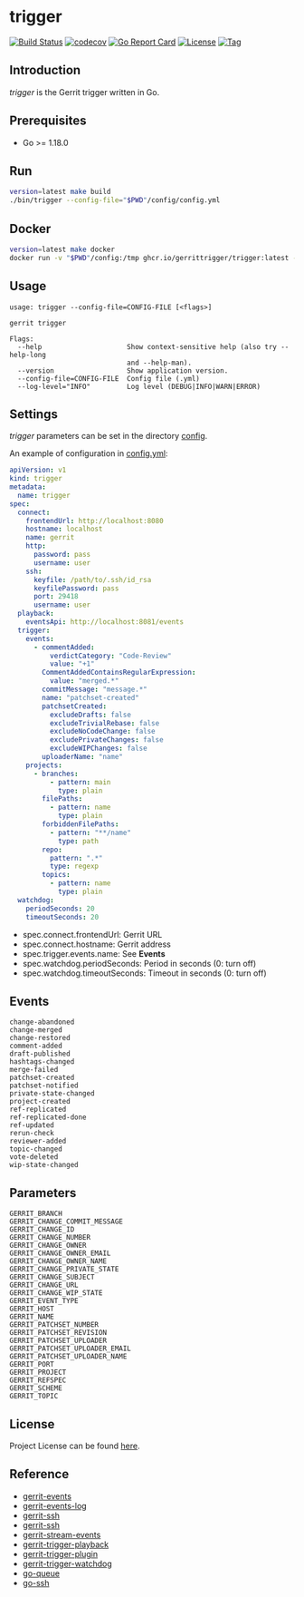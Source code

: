 # trigger

[![Build Status](https://github.com/gerrittrigger/trigger/workflows/ci/badge.svg?branch=main&event=push)](https://github.com/gerrittrigger/trigger/actions?query=workflow%3Aci)
[![codecov](https://codecov.io/gh/gerrittrigger/trigger/branch/main/graph/badge.svg?token=YCXTOSU3WR)](https://codecov.io/gh/gerrittrigger/trigger)
[![Go Report Card](https://goreportcard.com/badge/github.com/gerrittrigger/trigger)](https://goreportcard.com/report/github.com/gerrittrigger/trigger)
[![License](https://img.shields.io/github/license/gerrittrigger/trigger.svg)](https://github.com/gerrittrigger/trigger/blob/main/LICENSE)
[![Tag](https://img.shields.io/github/tag/gerrittrigger/trigger.svg)](https://github.com/gerrittrigger/trigger/tags)



## Introduction

*trigger* is the Gerrit trigger written in Go.



## Prerequisites

- Go >= 1.18.0



## Run

```bash
version=latest make build
./bin/trigger --config-file="$PWD"/config/config.yml
```



## Docker

```bash
version=latest make docker
docker run -v "$PWD"/config:/tmp ghcr.io/gerrittrigger/trigger:latest --config-file=/tmp/config.yml
```



## Usage

```
usage: trigger --config-file=CONFIG-FILE [<flags>]

gerrit trigger

Flags:
  --help                     Show context-sensitive help (also try --help-long
                             and --help-man).
  --version                  Show application version.
  --config-file=CONFIG-FILE  Config file (.yml)
  --log-level="INFO"         Log level (DEBUG|INFO|WARN|ERROR)
```



## Settings

*trigger* parameters can be set in the directory [config](https://github.com/gerrittrigger/trigger/blob/main/config).

An example of configuration in [config.yml](https://github.com/gerrittrigger/trigger/blob/main/config/config.yml):

```yaml
apiVersion: v1
kind: trigger
metadata:
  name: trigger
spec:
  connect:
    frontendUrl: http://localhost:8080
    hostname: localhost
    name: gerrit
    http:
      password: pass
      username: user
    ssh:
      keyfile: /path/to/.ssh/id_rsa
      keyfilePassword: pass
      port: 29418
      username: user
  playback:
    eventsApi: http://localhost:8081/events
  trigger:
    events:
      - commentAdded:
          verdictCategory: "Code-Review"
          value: "+1"
        CommentAddedContainsRegularExpression:
          value: "merged.*"
        commitMessage: "message.*"
        name: "patchset-created"
        patchsetCreated:
          excludeDrafts: false
          excludeTrivialRebase: false
          excludeNoCodeChange: false
          excludePrivateChanges: false
          excludeWIPChanges: false
        uploaderName: "name"
    projects:
      - branches:
          - pattern: main
            type: plain
        filePaths:
          - pattern: name
            type: plain
        forbiddenFilePaths:
          - pattern: "**/name"
            type: path
        repo:
          pattern: ".*"
          type: regexp
        topics:
          - pattern: name
            type: plain
  watchdog:
    periodSeconds: 20
    timeoutSeconds: 20
```

- spec.connect.frontendUrl: Gerrit URL
- spec.connect.hostname: Gerrit address
- spec.trigger.events.name: See **Events**
- spec.watchdog.periodSeconds: Period in seconds (0: turn off)
- spec.watchdog.timeoutSeconds: Timeout in seconds (0: turn off)



## Events

```
change-abandoned
change-merged
change-restored
comment-added
draft-published
hashtags-changed
merge-failed
patchset-created
patchset-notified
private-state-changed
project-created
ref-replicated
ref-replicated-done
ref-updated
rerun-check
reviewer-added
topic-changed
vote-deleted
wip-state-changed
```



## Parameters

```
GERRIT_BRANCH
GERRIT_CHANGE_COMMIT_MESSAGE
GERRIT_CHANGE_ID
GERRIT_CHANGE_NUMBER
GERRIT_CHANGE_OWNER
GERRIT_CHANGE_OWNER_EMAIL
GERRIT_CHANGE_OWNER_NAME
GERRIT_CHANGE_PRIVATE_STATE
GERRIT_CHANGE_SUBJECT
GERRIT_CHANGE_URL
GERRIT_CHANGE_WIP_STATE
GERRIT_EVENT_TYPE
GERRIT_HOST
GERRIT_NAME
GERRIT_PATCHSET_NUMBER
GERRIT_PATCHSET_REVISION
GERRIT_PATCHSET_UPLOADER
GERRIT_PATCHSET_UPLOADER_EMAIL
GERRIT_PATCHSET_UPLOADER_NAME
GERRIT_PORT
GERRIT_PROJECT
GERRIT_REFSPEC
GERRIT_SCHEME
GERRIT_TOPIC
```



## License

Project License can be found [here](LICENSE).



## Reference

- [gerrit-events](https://github.com/sonyxperiadev/gerrit-events)
- [gerrit-events-log](https://gerrit.googlesource.com/plugins/events-log/)
- [gerrit-ssh](https://github.com/craftsland/gerrit-ssh)
- [gerrit-ssh](https://gist.github.com/craftslab/2a89da7b65fd32aaf6c598145625e643)
- [gerrit-stream-events](https://gerrit-review.googlesource.com/Documentation/cmd-stream-events.html)
- [gerrit-trigger-playback](https://github.com/jenkinsci/gerrit-trigger-plugin/blob/master/src/main/java/com/sonyericsson/hudson/plugins/gerrit/trigger/playback/GerritMissedEventsPlaybackManager.java)
- [gerrit-trigger-plugin](https://github.com/jenkinsci/gerrit-trigger-plugin)
- [gerrit-trigger-watchdog](https://github.com/sonyxperiadev/gerrit-events/blob/master/src/main/java/com/sonymobile/tools/gerrit/gerritevents/watchdog/StreamWatchdog.java)
- [go-queue](https://github.com/alexsergivan/blog-examples/blob/master/queue)
- [go-ssh](https://golang.hotexamples.com/site/file?hash=0x622d73200b734b5b68931b92861d30d6f4ef184f0872a45c49cedf26a29fa965&fullName=main.go&project=aybabtme/multisshtail)
